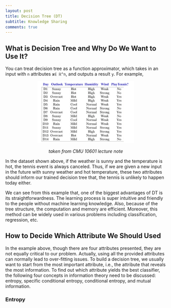 ```yaml
---
layout: post
title: Decision Tree (DT)
subtitle: Knowledge Sharing
comments: true
---
```

## What is Decision Tree and Why Do We Want to Use It?
You can treat decision tree as a function approximator, which takes in an input with `n` attributes **`x`**`∈ ℝ^n`, and outputs a result `y`.  For example, 
<p align="center">
<img src="/knowledge/decisionTree/DTexample.png" width="60%">
</p>

*<center>taken from CMU 10601 lecture note</center>*

In the dataset shown above, if the weather is sunny and the temperature is hot, the tennis event is always canceled. Thus, if we are given a new input in the future with sunny weather and hot temperature, these two attributes should inform our trained decision tree that, the tennis is unlikely to happen today either.

We can see from this example that, one of the biggest advantages of DT is its straightforwardness. The learning process is super intuitive and friendly to the people without machine learning knowledge. Also, because of the tree structure, the computation and memory are efficient. Moreover, this method can be widely used in various problems including classification, regression, etc.

## How to Decide Which Attribute We Should Used
In the example above, though there are four attributes presented, they are not equally critical to our problem. Actually, using all the provided attributes can normally lead to over-fitting issues. To build a decision tree, we usually want to start from the most important attribute, i.e., the attribute that reveals the most information. To find out which attribute yields the best classifier, the following four concepts in information theory need to be discussed: entropy, specific conditional entropy, conditional entropy, and mutual information.
### Entropy

